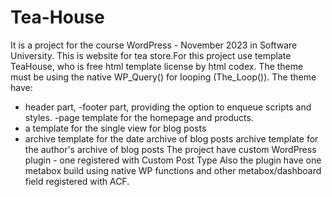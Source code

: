 # Tea-House
It is a project for the course WordPress - November 2023 in Software University. This is website for tea store.For this project use template TeaHouse, who is free html template license by html codex.
The theme must be using the native WP_Query() for looping (The_Loop()). The theme have:
- header part, 
-footer part, providing the option to enqueue scripts and styles.
-page template for the homepage  and products.
- a template for the single view for blog posts
- archive template for the date archive of blog posts
archive template for the author's archive of blog posts
The project have custom WordPress plugin - one registered with Custom Post Type Also   the plugin have one metabox build using native WP functions and other metabox/dashboard field registered with ACF.

